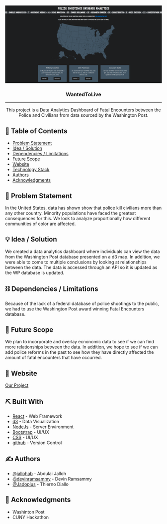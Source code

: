 
<p align="center">
  <a href="" rel="noopener">
 <img src="/src/assets/Screenshot.png" alt="US map"></a>
</p>
<h3 align="center">WantedToLive</h3>

---

<p align="center"> This project is a Data Analytics Dashboard of Fatal Encounters between the Police and Civilians from data sourced by the Washington Post.
    <br> 
</p>

## 📝 Table of Contents
- [Problem Statement](#problem_statement)
- [Idea / Solution](#idea)
- [Dependencies / Limitations](#limitations)
- [Future Scope](#future_scope)
- [Website](#website)
- [Technology Stack](#tech_stack)
- [Authors](#authors)
- [Acknowledgments](#acknowledgments)

## 🧐 Problem Statement <a name = "problem_statement"></a>
In the United States, data has shown show that police kill civilians more than any other country. Minority populations have faced the greatest consequences for this. We look to analyze proportionally how different communities of color are affected.


## 💡 Idea / Solution <a name = "idea"></a>
We created a data analytics dashboard where individuals can view the data from the Washington Post database presented on a d3 map. In addition, we were able to come to multiple conclusions by looking at relationships between the data. The data is accessed through an API so it is updated as the WP database is updated. 


## ⛓️ Dependencies / Limitations <a name = "limitations"></a>
Because of the lack of a federal database of police shootings to the public, we had to use the Washington Post award winning Fatal Encounters database.


## 🚀 Future Scope <a name = "future_scope"></a>
We plan to incorporate and overlay ecnonomic data to see if we can find more relationships between the data. In addition, we hope to see if we can add police reforms in the past to see how they have directly affected the amount of fatal encounters that have occurred.


## 🏁 Website <a name = "website"></a>
[Our Project](#here)


## ⛏️ Built With <a name = "tech_stack"></a>
- [React](https://reactjs.org/) - Web Framework
- [d3](https://d3js.org/) - Data Visualization
- [NodeJs](https://nodejs.org/en/) - Server Environment
- [Bootstrap](https://getbootstrap.com/) - UI/UX
- [CSS](https://devdocs.io/css/) - UI/UX
- [github](https://github.com/) - Version Control

## ✍️ Authors <a name = "authors"></a>
- [@jallohab](https://github.com/jallohab) - Abdulai Jalloh
- [@devinramsammy](https://github.com/devinramsammy) - Devin Ramsammy
- [@Jadoplus](https://github.com/Jadoplus) - Thierno Diallo

## 🎉 Acknowledgments <a name = "acknowledgments"></a>
- Washinton Post
- CUNY Hackathon
